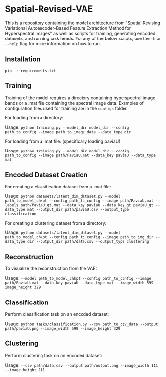 # Spatial-Revised-VAE
This is a repository containing the model architecture from "Spatial Revising Variational Autoencoder-Based Feature Extraction Method for Hyperspectral Images" as well as scripts for training, generating encoded datasets, and running task heads. For any of the below scripts, use the `-h` or `--help` flag for more information on how to run.

## Installation
`pip -r requirements.txt`

## Training
Training of the model requires a directory containing hyperspectral image bands or a .mat file containing the spectral image data. Examples of configuration files used for training are in the `configs` folder.

For loading from a directory:

Usage: `python training.py --model_dir model_dir --config path_to_config --image path_to_image_data --data_type dir`

For loading from a .mat file: (specifically loading paviaU)

Usage: `python training.py --model_dir model_dir --config path_to_config --image path/PaviaU.mat --data_key paviaU --data_type mat`


## Encoded Dataset Creation

For creating a classification dataset from a .mat file:

Usage: `python datasets/latent_dim_dataset.py --model path_to_model_chkpt --config path_to_config --image path/PaviaU.mat --labels path/PaviaU_gt.mat --data_key paviaU --data_key_gt paviaU_gt --data_type mat --output_dir path/paviaU.csv --output_type classification`

For creating a clustering dataset from a directory:

Usage: `python datasets/latent_dim_dataset.py --model path_to_model_chkpt --config path_to_config --image path_to_img_dir --data_type dir --output_dir path/data.csv --output_type clustering`

## Reconstruction

To visualize the reconstruction from the VAE:

Usage: `--model path_to_model_chkpt --config path_to_config --image path/PaviaU.mat --data_key paviaU --data_type mat --image_width 599 --image_height 329`


## Classification

Perform classification task on an encoded dataset:

Usage: `python tasks/classification.py --csv path_to_csv_data --output path/paviaU.png --image_width 599 --image_height 329`


## Clustering

Perform clustering task on an encoded dataset:

Usage: `--csv path/data.csv --output path/output.png --image_width 111 --image_height 111`
